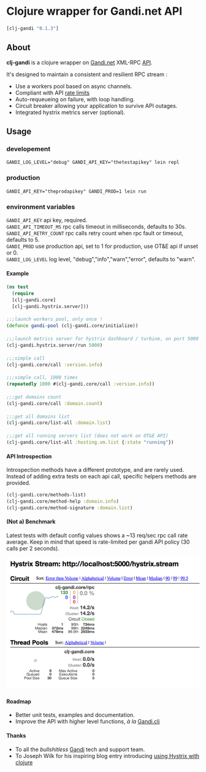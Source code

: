 # Clojure wrapper for Gandi.net API

```clojure
[clj-gandi "0.1.3"]
```

## About

**clj-gandi** is a clojure wrapper on [Gandi.net](<https://www.gandi.net/>) XML-RPC [API](<http://doc.rpc.gandi.net/>).

It's designed to maintain a consistent and resilient RPC stream  :

- Use a workers pool based on async channels.
- Compliant with API [rate limits](<http://doc.rpc.gandi.net/overview.html#rate-limit>)
- Auto-requeueing on failure, with loop handling.
- Circuit breaker allowing your application to survive API outages.
- Integrated hystrix metrics server (optional).


## Usage

### developement
```
GANDI_LOG_LEVEL="debug" GANDI_API_KEY="thetestapikey" lein repl
```

### production
```
GANDI_API_KEY="theprodapikey" GANDI_PROD=1 lein run
```

### environment variables

`GANDI_API_KEY` api key, required.  
`GANDI_API_TIMEOUT_MS` rpc calls timeout in milliseconds, defaults to 30s.  
`GANDI_API_RETRY_COUNT` rpc calls retry count when rpc fault or timeout, defaults to 5.  
`GANDI_PROD` use production api, set to 1 for production, use OT&E api if unset or 0.  
`GANDI_LOG_LEVEL` log level, "debug","info","warn","error", defaults to "warn".  

#### Example
```clojure
(ns test
  (require 
  [clj-gandi.core]
  [clj-gandi.hystrix.server]))

;;;launch workers pool, only once !
(defonce gandi-pool (clj-gandi.core/initialize))

;;;launch metrics server for hystrix dashboard / turbine, on port 5000
(clj-gandi.hystrix.server/run 5000)

;;;simple call
(clj-gandi.core/call :version.info)

;;;simple call, 1000 times
(repeatedly 1000 #(clj-gandi.core/call :version.info))

;;;get domains count
(clj-gandi.core/call :domain.count)

;;;get all domains list
(clj-gandi.core/list-all :domain.list)

;;;get all running servers list (does not work on OT&E API)
(clj-gandi.core/list-all :hosting.vm.list {:state "running"})

```

#### API Introspection

Introspection methods have a different prototype, and are rarely used.
Instead of adding extra tests on each api call, specific helpers methods are provided.

```clojure
(clj-gandi.core/methods-list)
(clj-gandi.core/method-help :domain.info)
(clj-gandi.core/method-signature :domain.list)
```

#### (Not a) Benchmark

Latest tests with default config values shows a ~13 req/sec rpc call rate average.
Keep in mind that speed is rate-limited per gandi API policy (30 calls per 2 seconds).

![Hystrix dashboard sample](hd-sample.png)


#### Roadmap

- Better unit tests, examples and documentation.
- Improve the API with higher level functions, *à la* [Gandi.cli](https://github.com/Gandi/gandi.cli)

#### Thanks

- To all the *bullshitless* [Gandi](https://www.gandi.net) tech and support team.
- To Joseph Wilk for his inspiring blog entry introducing [using Hystrix with clojure](http://blog.josephwilk.net/clojure/building-clojure-services-at-scale.html)
